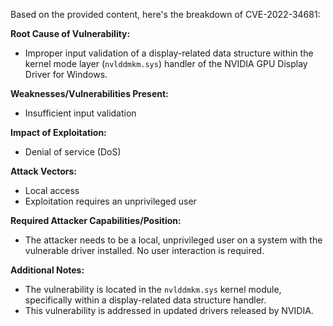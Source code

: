 Based on the provided content, here's the breakdown of CVE-2022-34681:

**Root Cause of Vulnerability:**
- Improper input validation of a display-related data structure within the kernel mode layer (`nvlddmkm.sys`) handler of the NVIDIA GPU Display Driver for Windows.

**Weaknesses/Vulnerabilities Present:**
-  Insufficient input validation

**Impact of Exploitation:**
- Denial of service (DoS)

**Attack Vectors:**
- Local access
- Exploitation requires an unprivileged user

**Required Attacker Capabilities/Position:**
- The attacker needs to be a local, unprivileged user on a system with the vulnerable driver installed. No user interaction is required.

**Additional Notes:**
- The vulnerability is located in the `nvlddmkm.sys` kernel module, specifically within a display-related data structure handler.
- This vulnerability is addressed in updated drivers released by NVIDIA.